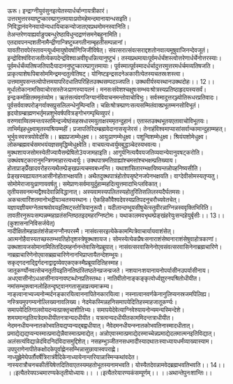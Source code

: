 

  
ऊरू। इन्द्राग्नीयुवंसुनइत्येतस्यार्धर्चान्गायत्रीकारं। उत्तरमुत्तरस्याष्टुप्कारम्प्रागुत्तमायाःप्रवोमहेमन्दमानायान्धसइति। निविद्धानंवनेनवायोन्यधायिचाकन्योजातएवप्रथमोमनस्वानिति। तेअन्तरेणयाह्यर्वाङुपबन्धुरेष्ठाविधुन्दद्राणंसमनेबहूनामिति। एतदावपनन्दशतीनामैन्द्रीणान्त्रिष्टुब्जगतीनाम्बृहतीसम्पन्नानां। यावतीरावपेरंस्तावन्त्यूर्ध्वमायुषोवर्षाणिजिजीविषेत्। संवत्सरात्संवत्सराद्दशतोनवात्यमूषुवाजिनन्देवजूतं। इन्द्रोविश्वंविराजतीत्येकपदेन्द्रंविश्वाअवीवृधन्नित्यानुष्टुभं। तस्यप्रथमायाःपूर्वमर्धर्चंशस्त्वोत्तरेणार्धर्चेनोत्तरस्याः। पूर्वमर्धर्चंव्यतिषजतिपादैःपादाननुष्टुप्कारम्प्रागुत्तमायाः। पूर्वस्मात्पूर्वस्मादर्धर्चादुत्तरमुत्तरमर्धर्चमव्यतिषजति। प्राकृत्याशेषःपिबासोममिन्द्रमन्दतुत्वेतिषट्। योनिष्टइन्द्रसदनेअकारीत्येतस्यचतस्रःशस्त्वा। उत्तमामुपसन्तत्योपोत्तमयापरिदधातिपरिहितउक्थसम्पदञ्जपति। उक्थवीर्यस्यस्थानउक्थदोहः।। 12।।  
मूर्धालोकानामसिवाचोरसस्तेजःप्राणस्यायतनं। मनसःसंवेशश्चक्षुषःसम्भवःश्रोत्रस्यप्रतिष्ठाहृदयस्यसर्वं। इन्द्रःकर्माक्षितममृतंव्योम। ऋतंसत्यंवगजिग्यानंविवाचनमन्तोवाचोविभुः। सर्वस्मादुत्तरञ्ज्योतिरूधरप्रतिवादः। पूर्वसर्ववाक्परोङ्गर्वाक्सप्रुसलिलन्धेनुम्पिन्वति। चक्षिःश्रोत्रम्प्राणःसत्यसम्मितंवाक्प्रभूतम्मनसोविभूतं। हृदयोग्रम्ब्राह्मणभर्तृमन्नशुभेवर्षपवित्रङ्गोभगम्पृथिव्युपरं। वरुणवाय्वितमन्तःपस्तमिन्द्रज्येष्ठंसहस्रधारमयुताक्षरममृतन्दुहानं। एतास्तउक्थभूतयएतावाचोविभूतयः। ताभिर्मइहधुक्ष्वामृतस्यश्रियम्महीं। प्रजापतिरिदम्ब्रह्मवेदानाससृजेरसं। तेनाहंविश्वमाप्यासांसर्वान्कामान्दुहाम्महत्। भूर्भुवःस्वस्त्रयोवेदोसि।। ब्रह्मप्रजाम्मेधुक्ष्व।। आयुःप्राणम्मेधुक्ष्व। पशून्विशम्मेधुक्ष्व। श्रियंयशोमेधुक्ष्व। लोकम्ब्रह्मवर्चसमभयंयज्ञसमृद्धिम्मेधुक्ष्वेति। वाचयत्यध्वर्युमबुद्धञ्चेदस्यभवत्यः। मुक्थशायजसोमस्येतीज्यायैसम्प्रेषितो3यजामहाइति। आगूर्यनित्ययैवयजतिव्यवान्येवानुवषट्करोति। उक्थंवषट्कारानुमन्त्रिणमाहारत्यध्वर्युः। उक्थपात्रमतिग्राह्यांश्चमसांश्चभक्षम्प्रतिख्याय। होताप्राङ्प्रेँखादवरोहरत्यथैतम्प्रेङ्खप्रत्यचमवबध्नन्ति। यथाशांसितारम्भक्षयिष्यन्तन्नोपहनिष्यसीति। प्रेङ्खस्यह्यायतनआसीनोहोताभक्षयति। अथैतदुक्थपात्रंहोतोपसृष्टेनजपेनभक्षयति। वाग्देवीसोमस्यतृप्यतु। सोमोमेराजायुःप्राणायवर्षतु। समेप्राणःसर्वमायुर्दुहाम्महदित्युत्तमादाभिःप्लविकात्। तृतीयसवनमन्यद्वैश्वदेवान्निविद्धानात्। अस्यवामस्यपलितस्यहोतुरितिसलिलस्यदैर्घतमसः। अकचत्वारिंशतमानोभद्रीयञ्चतस्यस्थानः। ऐकहिकौवैश्वदेवस्यप्रतिपदनुचरौच्यवेतचेत्। यज्ञायज्ञीयमग्नेतवश्रवोवयइतिषट्स्तोत्रियानुरूपौ। यदीलान्दम्भूयसीषुचेत्स्तुवीरन्नाग्निन्नस्ववृक्तिभिरिति। तावतीरनुरूपःसम्पन्नम्महाव्रतंसन्तिष्ठतइदमहरग्निष्टोमः। यथाकालमवभृथम्प्रेङ्खंहरेयुःसन्दहेयुर्बृसीः।। 13।। (कुशासनानिविसर्जयेत्)  
नादीक्षितोमहाव्रतंशंसेन्नानग्नौनपरस्मै। नासंवत्सरइत्येकेकामम्पित्रेवाचार्यायवाशंसेत्। आत्मनोहैवास्यतच्छस्तम्भवतिहोतृशस्त्रेषूक्थशायज। सोमस्येत्येकप्रैषःसनाराशंसेष्वनाराशंसेषुवाहोत्रकाणां। उक्थशायजसोमानामितितदिदमहर्नानन्तेवासिनेप्रब्रूयात्। नासंवत्सरवासिनेनोएवसंवत्सरवासिनेनाब्रह्मचारिणे। नाब्रह्मचारिणेनोएवासब्रह्मचारिणेनानभिप्राप्तायैतन्देशम्भूयः। सकृद्गदनाद्द्विर्गदनाद्वाद्वय्येवएकएकस्मैप्रब्रूयादितिहस्माह। जातूकर्ण्योनवत्सेचनतृतीयइतिनतिष्ठंस्तिष्ठतेनव्रजन्व्रजते। नशयानःशयानायनोपर्यासीनउपर्यासीनाय। अधएवासीनोऽधआसीनायनावष्टब्धोनप्रतिस्तब्धः। नातिवीतोनाङ्कङ्कृत्वोर्ध्वज्ञुरनपश्रितोधीयीत। नमांसम्भुक्त्वानलोहितन्दृष्ट्वानगतासुन्नाव्रत्यमाक्रम्य। नाङ्त्वानाभ्यज्यनोन्मर्दनङ्कारयित्वाननापितेनकारयित्वा। नस्नात्वानवर्णकेनानुलिप्यनस्रजमपिलिह्य। नस्त्रियमुपगम्यनोल्लिख्यनावलिख्य। नेदमेकस्मिन्नहनिसमापयेदितिहस्माहजातूकर्ण्यः। समापयेदितिगालवोयदन्यत्प्राक्तृचाशीतिभ्यः। समापयेदेवेत्याग्निवेश्यायनोन्यमन्यस्मिन्देशे। शमयमानइतियत्रेदमधीयीतनत्रान्यदधीयीत। यत्रत्वन्यदधीयीतकाममिदन्तत्राधीयीत। नेदमनधीयन्स्नातकोभवतियद्यप्यन्यद्बह्वधीयात्। नैवेदमनधीयन्स्नातकोभवतिनास्मादधीतात्। प्रमाद्येद्यद्यप्यन्यस्मात्प्रमाद्येन्नैवास्मात्प्रमाद्येत्। अन्नोएवास्मात्प्रमाद्येदस्माच्चेन्नप्रमाद्येदलमात्मनइतिविद्यात्। अलंसत्यंविद्यान्नेदंविदनिदंविदासमुद्दिशेत्। नसहम्भुञ्जीतनसधमादीस्यादथातःस्वाध्यायधर्मंव्याख्यास्याम। उपपुराणेनापीतेकक्षोदकेपूर्वाह्णेनसम्भिन्नासुछायास्वपराह्णे। नाध्यूह्लेमेघेपर्तौवर्षेत्रिरात्रंवैदिकेनाध्यायेनान्तरियान्नास्मिन्कथांवदेत। नास्यरात्रौचनचकीर्तयिषेत्तदितिवाएतस्यमहतोभूतस्यनामभवति। योस्यैतदेवन्नामवेदब्रह्मभवतिभवति।। 14।। ।।इत्यैतरेयपञ्चमारण्यकेतृतीयोध्यायः।। ।।इत्यैतरेयारण्यकंसम्पूर्णम्।। ।।अथान्तेपुनःशान्तिः।।  
